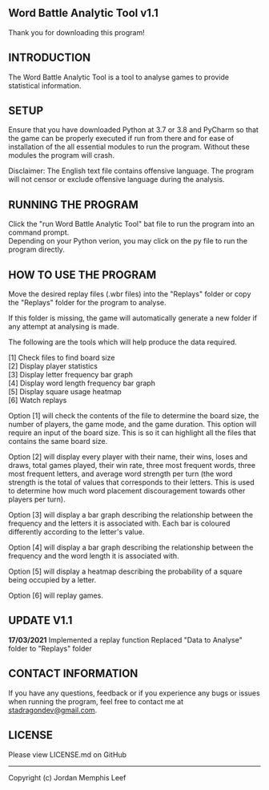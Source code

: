 Word Battle Analytic Tool v1.1
--------------------------------------------------------------------------------
Thank you for downloading this program!

INTRODUCTION
--------------------------------------------------------------------------------
The Word Battle Analytic Tool is a tool to analyse games to provide statistical information.

SETUP
--------------------------------------------------------------------------------
Ensure that you have downloaded Python at 3.7 or 3.8 and PyCharm so that the game can be properly executed if run from there and for ease of installation of the all essential modules to run the program. Without these modules the program will crash.

Disclaimer:
The English text file contains offensive language. The program will not censor or exclude offensive language during the analysis.

RUNNING THE PROGRAM
--------------------------------------------------------------------------------
Click the "run Word Battle Analytic Tool" bat file to run the program into an command prompt.<br />
Depending on your Python verion, you may click on the py file to run the program directly.

HOW TO USE THE PROGRAM
--------------------------------------------------------------------------------
Move the desired replay files (.wbr files) into the "Replays" folder or copy the "Replays" folder for the program to analyse.

If this folder is missing, the game will automatically generate a new folder if any attempt at analysing is made.

The following are the tools which will help produce the data required.

[1] Check files to find board size<br />
[2] Display player statistics<br />
[3] Display letter frequency bar graph<br />
[4] Display word length frequency bar graph<br />
[5] Display square usage heatmap<br />
[6] Watch replays

Option [1] will check the contents of the file to determine the board size, the number of players, the game mode, and the game duration. This option will require an input of the board size. This is so it can highlight all the files that contains the same board size.

Option [2] will display every player with their name, their wins, loses and draws, total games played, their win rate, three most frequent words, three most frequent letters, and average word strength per turn (the word strength is the total of values that corresponds to their letters. This is used to determine how much word placement discouragement towards other players per turn).

Option [3] will display a bar graph describing the relationship between the frequency and the letters it is associated with. Each bar is coloured differently according to the letter's value.

Option [4] will display a bar graph describing the relationship between the frequency and the word length it is associated with.

Option [5] will display a heatmap describing the probability of a square being occupied by a letter.

Option [6] will replay games.

UPDATE V1.1
--------------------------------------------------------------------------------
**17/03/2021** Implemented a replay function
           Replaced "Data to Analyse" folder to "Replays" folder

CONTACT INFORMATION
--------------------------------------------------------------------------------
If you have any questions, feedback or if you experience any bugs or issues when running the program, feel free to contact me at stadragondev@gmail.com.

LICENSE
--------------------------------------------------------------------------------
Please view LICENSE.md on GitHub

--------------------------------------------------------------------------------
Copyright (c) Jordan Memphis Leef
